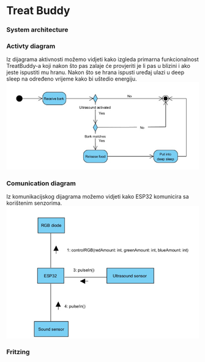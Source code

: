 # Treat Buddy

### System architecture

### Activty diagram

Iz dijagrama aktivnosti možemo vidjeti kako izgleda primarna funkcionalnost TreatBuddy-a koji nakon što pas zalaje će provjeriti je li pas u blizini i ako jeste ispustiti mu hranu.
Nakon što se hrana ispusti uređaj ulazi u deep sleep na određeno vrijeme kako bi uštedio energiju.
[![Activity diagram](https://github.com/khajdinja20/ESD-DogFeeder/blob/master-docs/documentation/pictures/activity%20diagram.jpg)](https://github.com/khajdinja20/ESD-DogFeeder/blob/master-docs/documentation/pictures/activity%20diagram.jpg)

### Comunication diagram

Iz komunikacijskog dijagrama možemo vidjeti kako ESP32 komunicira sa korištenim senzorima.
[![Comunication diagram](https://github.com/khajdinja20/ESD-DogFeeder/blob/master-docs/documentation/pictures/comunication%20diagram.jpg)](https://github.com/khajdinja20/ESD-DogFeeder/blob/master-docs/documentation/pictures/comunication%20diagram.jpg)

### Fritzing


